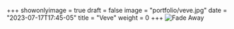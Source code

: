 +++
showonlyimage = true
draft = false
image = "portfolio/veve.jpg"
date = "2023-07-17T17:45-05"
title = "Veve"
weight = 0
+++
![Fade Away](portfolio/veve.jpg?raw=true)
